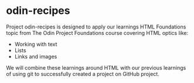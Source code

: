 # odin-recipes

Project odin-recipes is designed to apply our learnings HTML Foundations topic from The Odin Project Foundations course covering HTML optics like:
- Working with text
- Lists
- Links and images

We will combine these learnings around HTML with our previous learnings of using git to successfully created a project on GitHub project.